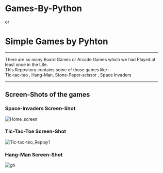 # Games-By-Python
or
# Simple Games by Pyhton
---
There are so many Board Games or Arcade Games which we had Played at least once in the Life. \
This Repository contains some of those games like :- \
Tic-tac-teo , Hang-Man, Stone-Paper-scissor , Space Invaders

---

## Screen-Shots of the games

### Space-Invaders Screen-Shot
![Home_screen](https://user-images.githubusercontent.com/71085729/93967124-1e0e8580-fd84-11ea-97d3-e217d5416e36.png)

### Tic-Tac-Toe Screen-Shot
![Tic-tac-teo_Replay1](https://user-images.githubusercontent.com/71085729/93975292-de03ce80-fd94-11ea-91f0-5d8719dda57b.png)

### Hang-Man Screen-Shot 
![gh](https://user-images.githubusercontent.com/71085729/93975932-d5f85e80-fd95-11ea-9352-44b7d3d4fe54.png)




